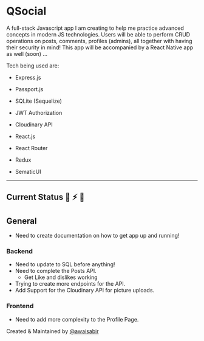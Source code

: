 # QSocial

A full-stack Javascript app I am creating to help me practice advanced concepts in modern JS technologies. Users will be able to perform CRUD operations on posts, comments, profiles (admins), all together with having their security in mind! This app will be accompanied by a React Native app as well (soon) ...

Tech being used are:

- Express.js
- Passport.js
- SQLite (Sequelize)
- JWT Authorization
- Cloudinary API

- React.js
- React Router
- Redux
- SematicUI

--------

## Current Status :nut_and_bolt: :zap: :hammer:

## General

- Need to create documentation on how to get app up and running!

### Backend

- Need to update to SQL before anything!
- Need to complete the Posts API.
  - Get Like and dislikes working
- Trying to create more endpoints for the API.
- Add Support for the Cloudinary API for picture uploads.

### Frontend

- Need to add more complexity to the Profile Page.

Created & Maintained by [@awaisabir](https://github.com/awaisabir)